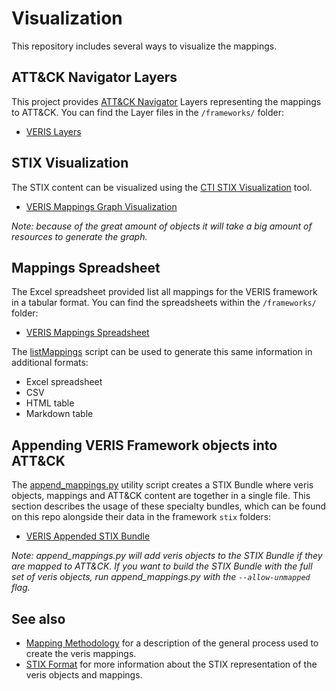 # Visualization
This repository includes several ways to visualize the mappings. 

## ATT&CK Navigator Layers

This project provides [ATT&CK Navigator](https://github.com/mitre-attack/attack-navigator) Layers representing the mappings to ATT&CK. You can find the Layer files in the `/frameworks/` folder:
- [VERIS Layers](/frameworks/veris/layers)

## STIX Visualization
The STIX content can be visualized using the [CTI STIX Visualization](https://github.com/oasis-open/cti-stix-visualization/) tool.
- [VERIS Mappings Graph Visualization](https://oasis-open.github.io/cti-stix-visualization/?url=https://raw.githubusercontent.com/center-for-threat-informed-defense/attack_to_veris/main/frameworks/veris/stix/veris135-enterprise-attack.json)

_Note: because of the great amount of objects it will take a big amount of resources to generate the graph._

## Mappings Spreadsheet

The Excel spreadsheet provided list all mappings for the VERIS framework in a tabular format. You can find the spreadsheets within the `/frameworks/` folder:
- [VERIS Mappings Spreadsheet](/frameworks/veris/veris-mappings.xlsx)

The [listMappings](/src/) script can be used to generate this same information in additional formats:
- Excel spreadsheet
- CSV
- HTML table
- Markdown table

## Appending VERIS Framework objects into ATT&CK

The [append_mappings.py](/src/append_mappings.py) utility script creates a STIX Bundle where veris objects, mappings and ATT&CK content are together in a single file. This section describes the usage of these specialty bundles, which can be found on this repo alongside their data in the framework `stix` folders:
- [VERIS Appended STIX Bundle](/frameworks/veris/stix/veris135-enterprise-attack.json)

_Note: append_mappings.py will add veris objects to the STIX Bundle if they are mapped to ATT&CK. If you want to build the STIX Bundle with the full set of veris objects, run append_mappings.py with the `--allow-unmapped` flag._ 

## See also
- [Mapping Methodology](/docs/methodology.md) for a description of the general process used to create the veris mappings.
- [STIX Format](/docs/STIX_format.md) for more information about the STIX representation of the veris objects and mappings.
